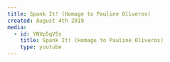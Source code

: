 ```yaml
---
title: Spank It! (Homage to Pauline Oliveros)
created: August 4th 2019
media:
  - id: YNVp5qV5s
    title: Spank It! (Homage to Pauline Oliveros)
    type: youtube
---
```


